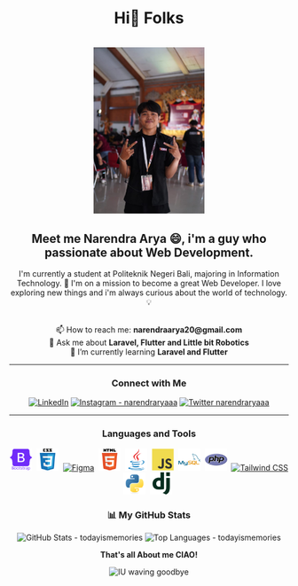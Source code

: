 <!--
**todayismemories/todayismemories** is a ✨ _special_ ✨ repository because its `README.md` (this file) appears on your GitHub profile.

Here are some ideas to get you started:

- 🔭 I’m currently working on ...
- 🌱 I’m currently learning ...
- 👯 I’m looking to collaborate on ...
- 🤔 I’m looking for help with ...
- 💬 Ask me about ...
- 📫 How to reach me: ...
- 😄 Pronouns: ...
- ⚡ Fun fact: ...
-->
<div align="center">
<h1>Hi👋 Folks</h1>
  <br>
  <img src="ME.jpg" alt="naren-Profile Picture" width="200" style="border-radius:0%; max-width:100%; height:auto;" />
  <br>
  <h2>Meet me Narendra Arya 😄, i'm a guy who passionate about Web Development.</h2>
    <p>I'm currently a student at Politeknik Negeri Bali, majoring in Information Technology. 🚀 I'm on a mission to become a great Web Developer. I love exploring new things and i'm always curious about the world of technology. 💡</p>
</div>


<p align="center">
  <br>
  📫 How to reach me: <strong>narendraarya20@gmail.com</strong>
  <br>
  💬 Ask me about <strong> Laravel, Flutter and Little bit Robotics </strong>
  <br>
  🌱 I’m currently learning <strong> Laravel and Flutter </strong>
</p>

---

<h3 align="center">Connect with Me</h3>
<p align="center">
  <a href="https://www.linkedin.com/in/narendraryaaa4869" target="_blank" rel="noopener noreferrer"><img src="https://cdn.jsdelivr.net/npm/simple-icons@3.0.1/icons/linkedin.svg" alt="LinkedIn" height="30" width="40" /></a>
  <a href="https://www.instagram.com/narendraryaaa/" target="_blank" rel="noopener noreferrer"><img src="https://cdn.jsdelivr.net/npm/simple-icons@3.0.1/icons/instagram.svg" alt="Instagram - narendraryaaa" height="30" width="40" /></a>
   <a href="https://x.com/KiyamaHirotooo" target="_blank"><img src="https://raw.githubusercontent.com/maurodesouza/profile-readme-generator/master/src/assets/icons/social/twitter/default.svg" width="30" height="40" alt="Twitter narendraryaaa"/>
  </a>
  </p>

---

<h3 align="center">Languages and Tools</h3>
<p align="center">
  <a href="https://getbootstrap.com" target="_blank" rel="noopener noreferrer"><img src="https://raw.githubusercontent.com/devicons/devicon/master/icons/bootstrap/bootstrap-plain-wordmark.svg" alt="Bootstrap" width="40" height="40"/></a>&nbsp;
  <a href="https://www.w3schools.com/css/" target="_blank" rel="noopener noreferrer"><img src="https://raw.githubusercontent.com/devicons/devicon/master/icons/css3/css3-original-wordmark.svg" alt="CSS3" width="40" height="40"/></a>&nbsp;
  <a href="https://www.figma.com/" target="_blank" rel="noopener noreferrer"><img src="https://www.vectorlogo.zone/logos/figma/figma-icon.svg" alt="Figma" width="40" height="40"/></a>&nbsp;
  <a href="https://www.w3.org/html/" target="_blank" rel="noopener noreferrer"><img src="https://raw.githubusercontent.com/devicons/devicon/master/icons/html5/html5-original-wordmark.svg" alt="HTML5" width="40" height="40"/></a>&nbsp;
  <a href="https://www.java.com" target="_blank" rel="noopener noreferrer"><img src="https://raw.githubusercontent.com/devicons/devicon/master/icons/java/java-original.svg" alt="Java" width="40" height="40"/></a>&nbsp;
  <a href="https://developer.mozilla.org/en-US/docs/Web/JavaScript" target="_blank" rel="noopener noreferrer"><img src="https://raw.githubusercontent.com/devicons/devicon/master/icons/javascript/javascript-original.svg" alt="JavaScript" width="40" height="40"/></a>&nbsp;
  <a href="https://www.mysql.com/" target="_blank" rel="noopener noreferrer"><img src="https://raw.githubusercontent.com/devicons/devicon/master/icons/mysql/mysql-original-wordmark.svg" alt="MySQL" width="40" height="40"/></a>&nbsp;
  <a href="https://www.php.net" target="_blank" rel="noopener noreferrer"><img src="https://raw.githubusercontent.com/devicons/devicon/master/icons/php/php-original.svg" alt="PHP" width="40" height="40"/></a>&nbsp;
  <a href="https://tailwindcss.com/" target="_blank" rel="noopener noreferrer"><img src="https://www.vectorlogo.zone/logos/tailwindcss/tailwindcss-icon.svg" alt="Tailwind CSS" width="40" height="40"/></a>
<a href="https://www.python.org" target="_blank" rel="noopener noreferrer"><img src="https://raw.githubusercontent.com/devicons/devicon/master/icons/python/python-original.svg" alt="Python" width="40" height="40"/></a>&nbsp;
<a href="https://www.djangoproject.com/" target="_blank" rel="noopener noreferrer"><img src="https://raw.githubusercontent.com/devicons/devicon/master/icons/django/django-plain.svg" alt="Django" width="40" height="40"/></a>&nbsp;
  </p>

<h3 align="center">📊 My GitHub Stats</h3>
<div align="center">
  <img src="https://github-readme-stats.vercel.app/api?username=todayismemories&show_icons=true&locale=en&theme=vision-friendly-dark" alt="GitHub Stats - todayismemories" width="350"/>
  <img src="https://github-readme-stats.vercel.app/api/top-langs?username=todayismemories&show_icons=true&locale=en&layout=compact&theme=vision-friendly-dark" alt="Top Languages - todayismemories" width="300"/>
</div>
<p align="center"> <strong> That's all About me CIAO!</strong></p>
<p align="center">
  <img src="https://media0.giphy.com/media/v1.Y2lkPTc5MGI3NjExazB2bDh5NGozMW5kdnE5NDJjaXcwNm4wbXZkdnFoejh5dmdqbW5pOSZlcD12MV9pbnRlcm5hbF9naWZfYnlfaWQmY3Q9Zw/UkYA557fdMYTe/giphy.gif" alt="IU waving goodbye" width="300"/>
</p>
